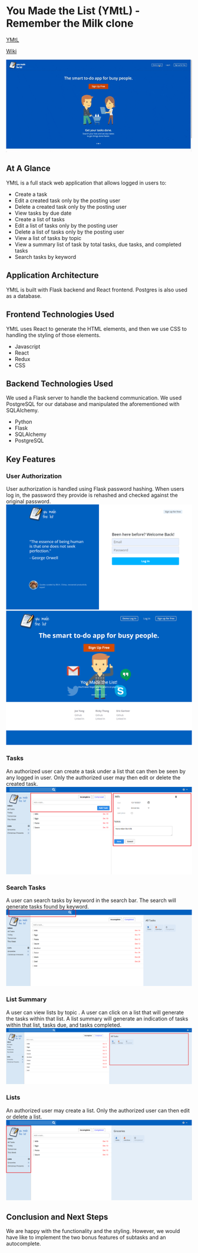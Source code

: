 # You Made the List (YMtL) - Remember the Milk clone
[YMtL](https://you-made-the-list.herokuapp.com/)

[Wiki](https://github.com/EricGartner47/FlaskGroupProject/wiki)

![App Demo](https://github.com/EricGartner47/FlaskGroupProject/blob/main/react-app/src/components/auth/images/ymtl.gif)

## At A Glance
YMtL is a full stack web application that allows logged in users to:
 - Create a task
 - Edit a created task only by the posting user
 - Delete a created task only by the posting user
 - View tasks by due date
 - Create a list of tasks
 - Edit a list of tasks only by the posting user
 - Delete a list of tasks only by the posting user
 - View a list of tasks by topic
 - View a summary list of task by total tasks, due tasks, and completed tasks
 - Search tasks by keyword

## Application Architecture
YMtL is built with Flask backend and React frontend. Postgres is also used as a database.

## Frontend Technologies Used
YMtL uses React to generate the HTML elements, and then we use CSS to handling the styling of those elements.
- Javascript
- React
- Redux
- CSS

## Backend Technologies Used
We used a Flask server to handle the backend communication. We used PostgreSQL for our database and manipulated the aforementioned with SQLAlchemy.
- Python
- Flask
- SQLAlchemy
- PostgreSQL

## Key Features
### User Authorization
User authorization is handled using Flask password hashing. When users log in, the password they provide is rehashed and checked against the original password.
![Log In Page](https://github.com/EricGartner47/FlaskGroupProject/blob/main/react-app/src/components/auth/images/login_page.png)
![Splash Page](https://github.com/EricGartner47/FlaskGroupProject/blob/main/react-app/src/components/auth/images/splash_page.png)

### Tasks
An authorized user can create a task under a list that can then be seen by any logged in user. Only the authorized user may then edit or delete the created task.
![Tasks](https://github.com/EricGartner47/FlaskGroupProject/blob/main/react-app/src/components/auth/images/tasks.png)

### Search Tasks
A user can search tasks by keyword in the search bar. The search will generate tasks found by keyword.
![Search Tasks](https://github.com/EricGartner47/FlaskGroupProject/blob/main/react-app/src/components/auth/images/search.png)

### List Summary
A user can view lists by topic . A user can click on a list that will generate the tasks within that list. A list summary will generate an indication of tasks within that list, tasks due, and tasks completed.
![List Summary](https://github.com/EricGartner47/FlaskGroupProject/blob/main/react-app/src/components/auth/images/list%20summary.png)

### Lists
An authorized user may create a list. Only the authorized user can then edit or delete a list.
![Lists](https://github.com/EricGartner47/FlaskGroupProject/blob/main/react-app/src/components/auth/images/lists.png)

## Conclusion and Next Steps
We are happy with the functionality and the styling. However, we would have like to implement the two bonus features of subtasks and an autocomplete.

